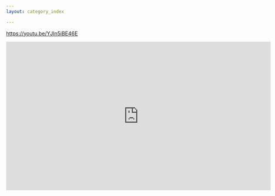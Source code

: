```yaml
---
layout: category_index

---
```

https://youtu.be/YJIn5iBE46E

<iframe id="ytplayer" type="text/html" width="720" height="405"
src="https://www.youtube.com/embed/M7lc1UVf-VE"
frameborder="0" allowfullscreen>

bs
